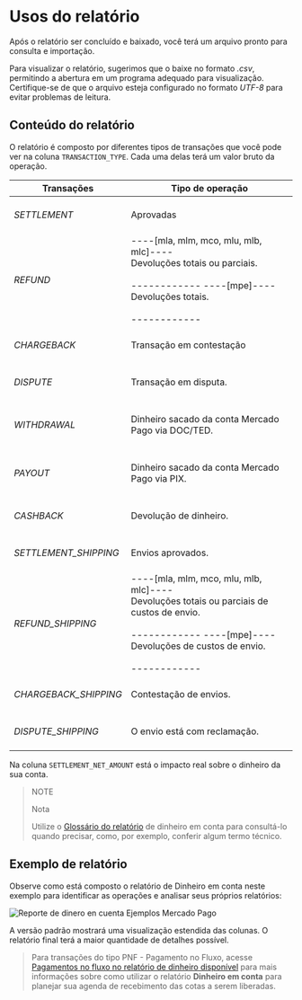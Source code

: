 # Usos do relatório

Após o relatório ser concluído e baixado, você terá um arquivo pronto para consulta e importação.

Para visualizar o relatório, sugerimos que o baixe no formato _.csv_, permitindo a abertura em um programa adequado para visualização. Certifique-se de que o arquivo esteja configurado no formato _UTF-8_ para evitar problemas de leitura.

## Conteúdo do relatório

O relatório é composto por diferentes tipos de transações que você pode ver na coluna `TRANSACTION_TYPE`. Cada uma delas terá um valor bruto da operação.

| Transações | Tipo de operação |
| --- | --- |
| *SETTLEMENT* |<br/> Aprovadas<br/><br/>|
| *REFUND* | ----[mla, mlm, mco, mlu, mlb, mlc]---- <br/> Devoluções totais ou parciais.<br/><br/> ------------ ----[mpe]---- <br/> Devoluções totais.<br/><br/> ------------ |
| *CHARGEBACK* | <br/>Transação em contestação<br/><br/> |
| *DISPUTE* |<br/> Transação em disputa.<br/><br/>|
| *WITHDRAWAL* | <br/>Dinheiro sacado da conta Mercado Pago via DOC/TED.<br/><br/>|
| *PAYOUT* | <br/>Dinheiro sacado da conta Mercado Pago via PIX.<br/><br/>|
| *CASHBACK* | <br/> Devolução de dinheiro.<br/><br/> |
| *SETTLEMENT_SHIPPING* | <br/> Envios aprovados.<br/><br/> |
| *REFUND_SHIPPING* | ----[mla, mlm, mco, mlu, mlb, mlc]---- <br/> Devoluções totais ou parciais de custos de envio.<br/><br/> ------------ ----[mpe]---- <br/> Devoluções de custos de envio.<br/><br/> ------------|
| *CHARGEBACK_SHIPPING* | <br/> Contestação de envios.<br/><br/> |
| *DISPUTE_SHIPPING* | <br/> O envio está com reclamação.<br/><br/> |

Na coluna `SETTLEMENT_NET_AMOUNT` está o impacto real sobre o dinheiro da sua conta.

> NOTE
>
> Nota
>
> Utilize o [Glossário do relatório](https://www.mercadopago[FAKER][URL][DOMAIN]/developers/pt/guides/additional-content/reports/account-money/glossary) de dinheiro em conta para consultá-lo quando precisar, como, por exemplo, conferir algum termo técnico.

## Exemplo de relatório

Observe como está composto o relatório de Dinheiro em conta neste exemplo para identificar as operações e analisar seus próprios relatórios:

![Reporte de dinero en cuenta Ejemplos Mercado Pago](/images/manage-account/reports/example-settlement-pt.png)

A versão padrão mostrará uma visualização estendida das colunas. O relatório final terá a maior quantidade de detalhes possível.

> Para transações do tipo PNF - Pagamento no Fluxo, acesse [Pagamentos no fluxo no relatório de dinheiro disponível](https://www.mercadopago[FAKER][URL][DOMAIN]/developers/pt/guides/additional-content/reports/extra/pnf-bank) para mais informações sobre como utilizar o relatório **Dinheiro em conta** para planejar sua agenda de recebimento das cotas a serem liberadas.